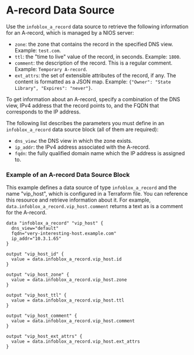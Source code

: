 # A-record Data Source

Use the `infoblox_a_record` data source to retrieve the following information for an A-record, which is managed by a NIOS server:

* `zone`: the zone that contains the record in the specified DNS view. Example: `test.com`.
* `ttl`: the "time to live" value of the record, in seconds. Example: `1800`.
* `comment`: the description of the record. This is a regular comment. Example: `Temporary A-record`.
* `ext_attrs`: the set of extensible attributes of the record, if any. The content is formatted as a JSON map. Example: `{"Owner": "State Library", "Expires": "never"}`.

To get information about an A-record, specify a combination of the DNS view, IPv4 address that the record points to, and the FQDN that corresponds to the IP address.

The following list describes the parameters you must define in an `infoblox_a_record` data source block (all of them are required):

* `dns_view`: the DNS view in which the zone exists.
* `ip_addr`: the IPv4 address associated with the A-record.
* `fqdn`: the fully qualified domain name which the IP address is assigned to.

### Example of an A-record Data Source Block

This example defines a data source of type `infoblox_a_record` and the name "vip_host", which is configured in a Terraform file.
You can reference this resource and retrieve information about it. For example, `data.infoblox_a_record.vip_host.comment` returns
a text as is a comment for the A-record.

```hcl
data "infoblox_a_record" "vip_host" {
  dns_view="default"
  fqdn="very-interesting-host.example.com"
  ip_addr="10.3.1.65"
}

output "vip_host_id" {
  value = data.infoblox_a_record.vip_host.id
}

output "vip_host_zone" {
  value = data.infoblox_a_record.vip_host.zone
}

output "vip_host_ttl" {
  value = data.infoblox_a_record.vip_host.ttl
}

output "vip_host_comment" {
  value = data.infoblox_a_record.vip_host.comment
}

output "vip_host_ext_attrs" {
  value = data.infoblox_a_record.vip_host.ext_attrs
}
```
